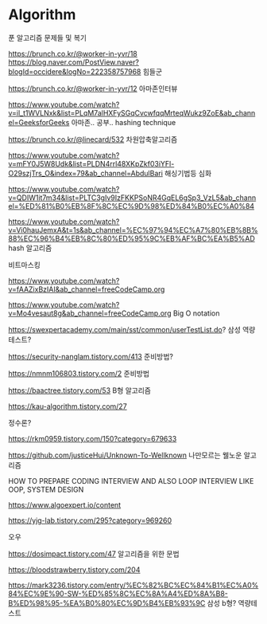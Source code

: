 # Algorithm

푼 알고리즘 문제들 및 복기

https://brunch.co.kr/@worker-in-yvr/18
https://blog.naver.com/PostView.naver?blogId=occidere&logNo=222358757968
힘들군

https://brunch.co.kr/@worker-in-yvr/12
아마존인터뷰


https://www.youtube.com/watch?v=il_t1WVLNxk&list=PLqM7alHXFySGqCvcwfqqMrteqWukz9ZoE&ab_channel=GeeksforGeeks
아마존.. 공부..
hashing technique

https://brunch.co.kr/@linecard/532
차원압축알고리즘

https://www.youtube.com/watch?v=mFY0J5W8Udk&list=PLDN4rrl48XKpZkf03iYFl-O29szjTrs_O&index=79&ab_channel=AbdulBari
해싱기법등 심화

https://www.youtube.com/watch?v=QDIW1it7m34&list=PLTC3gIv9IzFKKPSoNR4GqEL6gSp3_VzL5&ab_channel=%ED%81%B0%EB%8F%8C%EC%9D%98%ED%84%B0%EC%A0%84

https://www.youtube.com/watch?v=Vi0hauJemxA&t=1s&ab_channel=%EC%97%94%EC%A7%80%EB%8B%88%EC%96%B4%EB%8C%80%ED%95%9C%EB%AF%BC%EA%B5%AD
hash 알고리즘

비트마스킹

https://www.youtube.com/watch?v=fAAZixBzIAI&ab_channel=freeCodeCamp.org


https://www.youtube.com/watch?v=Mo4vesaut8g&ab_channel=freeCodeCamp.org
Big O notation

https://swexpertacademy.com/main/sst/common/userTestList.do?
삼성 역량테스트?

https://security-nanglam.tistory.com/413
준비방법?

https://nmnm106803.tistory.com/2
준비방법

https://baactree.tistory.com/53
B형 알고리즘

https://kau-algorithm.tistory.com/27

정수론?

https://rkm0959.tistory.com/150?category=679633


https://github.com/justiceHui/Unknown-To-Wellknown
나만모르는 웰노운 알고리즘

HOW TO PREPARE CODING INTERVIEW AND ALSO LOOP INTERVIEW LIKE OOP, SYSTEM DESIGN

https://www.algoexpert.io/content


https://yjg-lab.tistory.com/295?category=969260

오우

https://dosimpact.tistory.com/47
알고리즘을 위한 문법

https://bloodstrawberry.tistory.com/204


https://mark3236.tistory.com/entry/%EC%82%BC%EC%84%B1%EC%A0%84%EC%9E%90-SW-%ED%85%8C%EC%8A%A4%ED%8A%B8-B%ED%98%95-%EA%B0%80%EC%9D%B4%EB%93%9C
삼성 b형? 역량테스트
